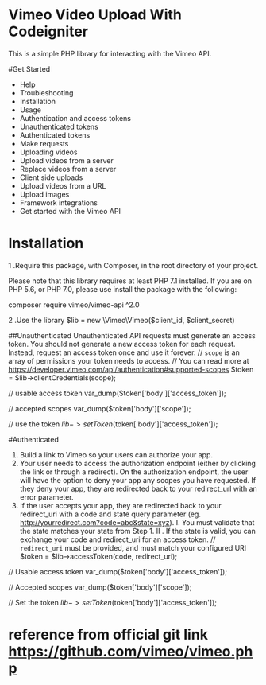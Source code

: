 # Vimeo Video Upload With Codeigniter 
This is a simple PHP library for interacting with the Vimeo API.

#Get Started
<ul>
	<li>Help</li>
	<li>Troubleshooting</li>
	<li>Installation</li>
	<li>Usage</li>
	<li>Authentication and access tokens</li>
	<li>Unauthenticated tokens</li>
	<li>Authenticated tokens</li>
	<li>Make requests</li>
	<li>Uploading videos</li>
	<li>Upload videos from a server</li>
	<li>Replace videos from a server</li>
	<li>Client side uploads</li>
	<li>Upload videos from a URL</li>
	<li>Upload images</li>
	<li>Framework integrations</li>
	<li>Get started with the Vimeo API</li>
</ul>

# Installation
1 .Require this package, with Composer, in the root directory of your project.

Please note that this library requires at least PHP 7.1 installed. If you are on PHP 5.6, or PHP 7.0, please use install the package with the following:

composer require vimeo/vimeo-api ^2.0

2 .Use the library $lib = new \Vimeo\Vimeo($client_id, $client_secret)

##Unauthenticated
Unauthenticated API requests must generate an access token. You should not generate a new access token for each request. Instead, request an access token once and use it forever.
// `scope` is an array of permissions your token needs to access.
// You can read more at https://developer.vimeo.com/api/authentication#supported-scopes
$token = $lib->clientCredentials(scope);

// usable access token
var_dump($token['body']['access_token']);

// accepted scopes
var_dump($token['body']['scope']);

// use the token
$lib->setToken($token['body']['access_token']);

#Authenticated
1. Build a link to Vimeo so your users can authorize your app.
2. Your user needs to access the authorization endpoint (either by clicking the link or through a redirect). On the authorization endpoint, the user will have the option to deny your app any scopes you have requested. If they deny your app, they are redirected back to your redirect_url with an error parameter.
3. If the user accepts your app, they are redirected back to your redirect_uri with a code and state query parameter (eg. http://yourredirect.com?code=abc&state=xyz).
     I. You must validate that the state matches your state from Step 1.
    II . If the state is valid, you can exchange your code and redirect_uri for an access token.
// `redirect_uri` must be provided, and must match your configured URI
$token = $lib->accessToken(code, redirect_uri);

// Usable access token
var_dump($token['body']['access_token']);

// Accepted scopes
var_dump($token['body']['scope']);

// Set the token
$lib->setToken($token['body']['access_token']);

# reference  from official git link   https://github.com/vimeo/vimeo.php

